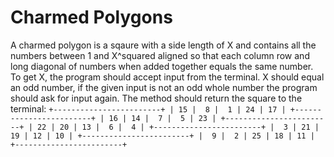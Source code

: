 # Charmed Polygons

A charmed polygon is a sqaure with a side length of X and contains all the numbers between 1 and X^squared aligned so that each column row and long diagonal of numbers when added together equals the same number. To get X, the program should accept input from the terminal. X should equal an odd number, if the given input is not an odd whole number the program should ask for input again. 
The method should return the square to the terminal:
`
+------------------------+
| 15 |  8 |  1 | 24 | 17 |
+------------------------+
| 16 | 14 |  7 |  5 | 23 |
+------------------------+
| 22 | 20 | 13 |  6 |  4 |
+------------------------+
|  3 | 21 | 19 | 12 | 10 |
+------------------------+
|  9 |  2 | 25 | 18 | 11 |
+------------------------+
`

